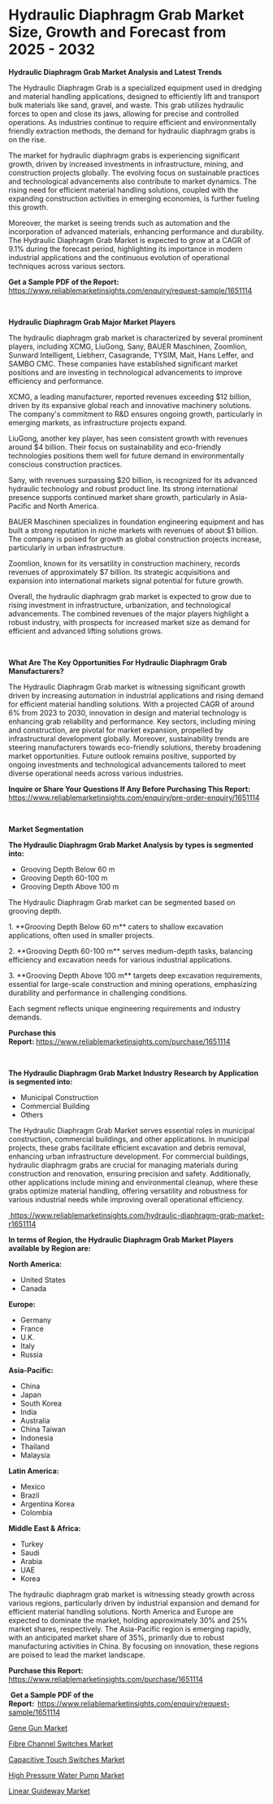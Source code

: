<p><h1>Hydraulic Diaphragm Grab Market Size, Growth and Forecast from 2025 - 2032</h1></p><p><strong>Hydraulic Diaphragm Grab Market Analysis and Latest Trends</strong></p>
<p><p>The Hydraulic Diaphragm Grab is a specialized equipment used in dredging and material handling applications, designed to efficiently lift and transport bulk materials like sand, gravel, and waste. This grab utilizes hydraulic forces to open and close its jaws, allowing for precise and controlled operations. As industries continue to require efficient and environmentally friendly extraction methods, the demand for hydraulic diaphragm grabs is on the rise.</p><p>The market for hydraulic diaphragm grabs is experiencing significant growth, driven by increased investments in infrastructure, mining, and construction projects globally. The evolving focus on sustainable practices and technological advancements also contribute to market dynamics. The rising need for efficient material handling solutions, coupled with the expanding construction activities in emerging economies, is further fueling this growth.</p><p>Moreover, the market is seeing trends such as automation and the incorporation of advanced materials, enhancing performance and durability. The Hydraulic Diaphragm Grab Market is expected to grow at a CAGR of 9.1% during the forecast period, highlighting its importance in modern industrial applications and the continuous evolution of operational techniques across various sectors.</p></p>
<p><strong>Get a Sample PDF of the Report:&nbsp;</strong> <a href="https://www.reliablemarketinsights.com/enquiry/request-sample/1651114?utm_campaign=3024&utm_medium=2&utm_source=Github&utm_content=ia&utm_term=23032025&utm_id=hydraulic-diaphragm-grab">https://www.reliablemarketinsights.com/enquiry/request-sample/1651114</a></p>
<p>&nbsp;</p>
<p><strong>Hydraulic Diaphragm Grab Major Market Players</strong></p>
<p><p>The hydraulic diaphragm grab market is characterized by several prominent players, including XCMG, LiuGong, Sany, BAUER Maschinen, Zoomlion, Sunward Intelligent, Liebherr, Casagrande, TYSIM, Mait, Hans Leffer, and SAMBO CMC. These companies have established significant market positions and are investing in technological advancements to improve efficiency and performance.</p><p>XCMG, a leading manufacturer, reported revenues exceeding $12 billion, driven by its expansive global reach and innovative machinery solutions. The company's commitment to R&D ensures ongoing growth, particularly in emerging markets, as infrastructure projects expand.</p><p>LiuGong, another key player, has seen consistent growth with revenues around $4 billion. Their focus on sustainability and eco-friendly technologies positions them well for future demand in environmentally conscious construction practices.</p><p>Sany, with revenues surpassing $20 billion, is recognized for its advanced hydraulic technology and robust product line. Its strong international presence supports continued market share growth, particularly in Asia-Pacific and North America.</p><p>BAUER Maschinen specializes in foundation engineering equipment and has built a strong reputation in niche markets with revenues of about $1 billion. The company is poised for growth as global construction projects increase, particularly in urban infrastructure.</p><p>Zoomlion, known for its versatility in construction machinery, records revenues of approximately $7 billion. Its strategic acquisitions and expansion into international markets signal potential for future growth.</p><p>Overall, the hydraulic diaphragm grab market is expected to grow due to rising investment in infrastructure, urbanization, and technological advancements. The combined revenues of the major players highlight a robust industry, with prospects for increased market size as demand for efficient and advanced lifting solutions grows.</p></p>
<p>&nbsp;</p>
<p><strong>What Are The Key Opportunities For Hydraulic Diaphragm Grab Manufacturers?</strong></p>
<p><p>The Hydraulic Diaphragm Grab market is witnessing significant growth driven by increasing automation in industrial applications and rising demand for efficient material handling solutions. With a projected CAGR of around 6% from 2023 to 2030, innovation in design and material technology is enhancing grab reliability and performance. Key sectors, including mining and construction, are pivotal for market expansion, propelled by infrastructural development globally. Moreover, sustainability trends are steering manufacturers towards eco-friendly solutions, thereby broadening market opportunities. Future outlook remains positive, supported by ongoing investments and technological advancements tailored to meet diverse operational needs across various industries.</p></p>
<p><strong>Inquire or Share Your Questions If Any Before Purchasing This Report:</strong> <a href="https://www.reliablemarketinsights.com/enquiry/pre-order-enquiry/1651114?utm_campaign=3024&utm_medium=2&utm_source=Github&utm_content=ia&utm_term=23032025&utm_id=hydraulic-diaphragm-grab">https://www.reliablemarketinsights.com/enquiry/pre-order-enquiry/1651114</a></p>
<p>&nbsp;</p>
<p><strong>Market Segmentation</strong></p>
<p><strong>The Hydraulic Diaphragm Grab Market Analysis by types is segmented into:</strong></p>
<p><ul><li>Grooving Depth Below 60 m</li><li>Grooving Depth 60-100 m</li><li>Grooving Depth Above 100 m</li></ul></p>
<p><p>The Hydraulic Diaphragm Grab market can be segmented based on grooving depth. </p><p>1. **Grooving Depth Below 60 m** caters to shallow excavation applications, often used in smaller projects.</p><p>2. **Grooving Depth 60-100 m** serves medium-depth tasks, balancing efficiency and excavation needs for various industrial applications.</p><p>3. **Grooving Depth Above 100 m** targets deep excavation requirements, essential for large-scale construction and mining operations, emphasizing durability and performance in challenging conditions. </p><p>Each segment reflects unique engineering requirements and industry demands.</p></p>
<p><strong>Purchase this Report:&nbsp;</strong><a href="https://www.reliablemarketinsights.com/purchase/1651114?utm_campaign=3024&utm_medium=2&utm_source=Github&utm_content=ia&utm_term=23032025&utm_id=hydraulic-diaphragm-grab">https://www.reliablemarketinsights.com/purchase/1651114</a></p>
<p>&nbsp;</p>
<p><strong>The Hydraulic Diaphragm Grab Market Industry Research by Application is segmented into:</strong></p>
<p><ul><li>Municipal Construction</li><li>Commercial Building</li><li>Others</li></ul></p>
<p><p>The Hydraulic Diaphragm Grab Market serves essential roles in municipal construction, commercial buildings, and other applications. In municipal projects, these grabs facilitate efficient excavation and debris removal, enhancing urban infrastructure development. For commercial buildings, hydraulic diaphragm grabs are crucial for managing materials during construction and renovation, ensuring precision and safety. Additionally, other applications include mining and environmental cleanup, where these grabs optimize material handling, offering versatility and robustness for various industrial needs while improving overall operational efficiency.</p></p>
<p><a href="https://www.reliablemarketinsights.com/hydraulic-diaphragm-grab-market-r1651114?utm_campaign=3024&utm_medium=2&utm_source=Github&utm_content=ia&utm_term=23032025&utm_id=hydraulic-diaphragm-grab">&nbsp;https://www.reliablemarketinsights.com/hydraulic-diaphragm-grab-market-r1651114</a></p>
<p><strong>In terms of Region, the Hydraulic Diaphragm Grab Market Players available by Region are:</strong></p>
<p>
    <p> <strong> North America: </strong>
        <ul>
            <li>United States</li>
            <li>Canada</li>
        </ul>
        </p> 
    <p> <strong> Europe: </strong>
        <ul>
            <li>Germany</li>
            <li>France</li>
            <li>U.K.</li>
            <li>Italy</li>
            <li>Russia</li>
        </ul>
        </p> 
    <p> <strong> Asia-Pacific: </strong>
        <ul>
            <li>China</li>
            <li>Japan</li>
            <li>South Korea</li>
            <li>India</li>
            <li>Australia</li>
            <li>China Taiwan</li>
            <li>Indonesia</li>
            <li>Thailand</li>
            <li>Malaysia</li>
        </ul>
        </p> 
    <p> <strong> Latin America: </strong>
        <ul>
            <li>Mexico</li>
            <li>Brazil</li>
            <li>Argentina Korea</li>
            <li>Colombia</li>
        </ul>
        </p> 
    <p> <strong> Middle East & Africa: </strong>
        <ul>
            <li>Turkey</li>
            <li>Saudi</li>
            <li>Arabia</li>
            <li>UAE</li>
            <li>Korea</li>
        </ul>
    </p>
    </p>
<p><p>The hydraulic diaphragm grab market is witnessing steady growth across various regions, particularly driven by industrial expansion and demand for efficient material handling solutions. North America and Europe are expected to dominate the market, holding approximately 30% and 25% market shares, respectively. The Asia-Pacific region is emerging rapidly, with an anticipated market share of 35%, primarily due to robust manufacturing activities in China. By focusing on innovation, these regions are poised to lead the market landscape.</p></p>
<p><strong>Purchase this Report: </strong><a href="https://www.reliablemarketinsights.com/purchase/1651114?utm_campaign=3024&utm_medium=2&utm_source=Github&utm_content=ia&utm_term=23032025&utm_id=hydraulic-diaphragm-grab">https://www.reliablemarketinsights.com/purchase/1651114</a></p>
<p>&nbsp;<strong>Get a Sample PDF of the Report:&nbsp;&nbsp;</strong><a href="https://www.reliablemarketinsights.com/enquiry/request-sample/1651114?utm_campaign=3024&utm_medium=2&utm_source=Github&utm_content=ia&utm_term=23032025&utm_id=hydraulic-diaphragm-grab">https://www.reliablemarketinsights.com/enquiry/request-sample/1651114</a></p>
<p><strong></strong></p>
<p><p><a href="https://www.linkedin.com/pulse/detailed-analysis-gene-gun-market-growth-from-2025-2032-cagr-dx6ie?utm_campaign=3024&utm_medium=2&utm_source=Github&utm_content=ia&utm_term=23032025&utm_id=hydraulic-diaphragm-grab">Gene Gun Market</a></p><p><a href="https://www.linkedin.com/pulse/fibre-channel-switches-sector-surge-88-growth-roadmap-wbtqe?utm_campaign=3024&utm_medium=2&utm_source=Github&utm_content=ia&utm_term=23032025&utm_id=hydraulic-diaphragm-grab">Fibre Channel Switches Market</a></p><p><a href="https://www.linkedin.com/pulse/global-capacitive-touch-switches-market-size-share-projected-8bz5e?utm_campaign=3024&utm_medium=2&utm_source=Github&utm_content=ia&utm_term=23032025&utm_id=hydraulic-diaphragm-grab">Capacitive Touch Switches Market</a></p><p><a href="https://www.linkedin.com/pulse/significant-competition-expected-high-pressure-water-pump-market-9igte?utm_campaign=3024&utm_medium=2&utm_source=Github&utm_content=ia&utm_term=23032025&utm_id=hydraulic-diaphragm-grab">High Pressure Water Pump Market</a></p><p><a href="https://www.linkedin.com/pulse/strategic-insights-linear-guideway-market-stakeholder-impacts-lycre?utm_campaign=3024&utm_medium=2&utm_source=Github&utm_content=ia&utm_term=23032025&utm_id=hydraulic-diaphragm-grab">Linear Guideway Market</a></p></p>